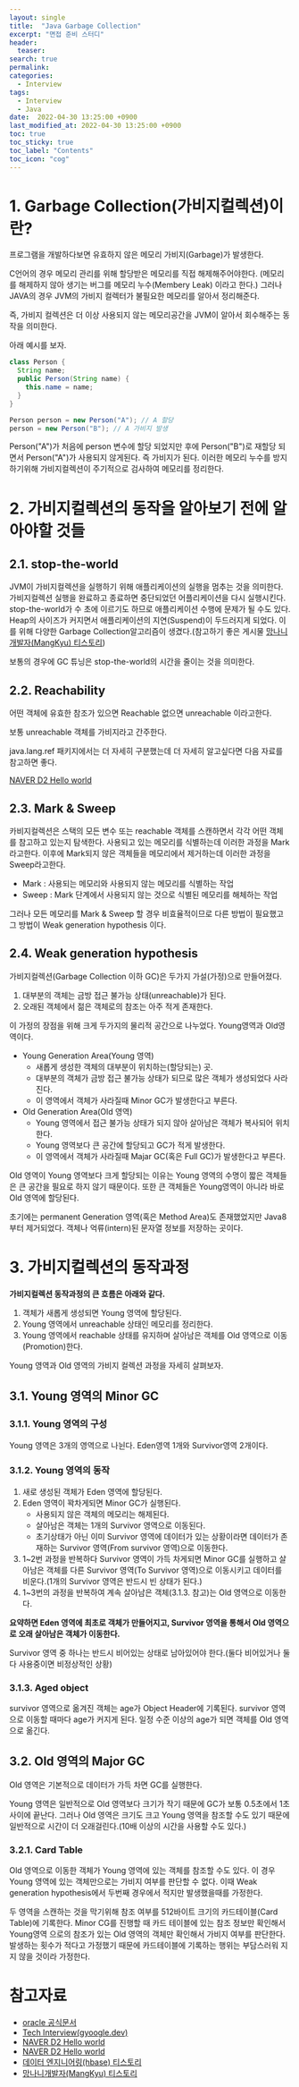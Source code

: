 ```yaml
---
layout: single
title:  "Java Garbage Collection"
excerpt: "면접 준비 스터디"
header:
  teaser: 
search: true
permalink:
categories: 
  - Interview
tags:
  - Interview
  - Java
date:  2022-04-30 13:25:00 +0900
last_modified_at: 2022-04-30 13:25:00 +0900
toc: true
toc_sticky: true
toc_label: "Contents"
toc_icon: "cog"
---
```


# 1. Garbage Collection(가비지컬렉션)이란?

프로그램을 개발하다보면 유효하지 않은 메모리 가비지(Garbage)가 발생한다.

C언어의 경우 메모리 관리를 위해 할당받은 메모리를 직접 해제해주어야한다. (메모리를 해제하지 않아 생기는 버그를 메모리 누수(Membery Leak) 이라고 한다.)
그러나 JAVA의 경우 JVM의 가비지 컬렉터가 불필요한 메모리를 알아서 정리해준다. 

즉, 가비지 컬렉션은 더 이상 사용되지 않는 메모리공간을 JVM이 알아서 회수해주는 동작을 의미한다.

아래 예시를 보자.

```java
class Person {
  String name;
  public Person(String name) {
    this.name = name;
  }
}

Person person = new Person("A"); // A 할당
person = new Person("B"); // A 가비지 발생
```

Person("A")가 처음에 person 변수에 할당 되었지만 후에 Person("B")로 재할당 되면서 Person("A")가 사용되지 않게된다. 즉 가비지가 된다.
이러한 메모리 누수를 방지하기위해 가비지컬렉션이 주기적으로 검사하여 메모리를 정리한다.

# 2. 가비지컬렉션의 동작을 알아보기 전에 알아야할 것들

## 2.1. stop-the-world

JVM이 가비지컬렉션을 실행하기 위해 애플리케이션의 실행을 멈추는 것을 의미한다. 가비지컬렉션 실행을 완료하고 종료하면 중단되었던 어플리케이션을 다시 실행시킨다. stop-the-world가 수 초에 이르기도 하므로 애플리케이션 수행에 문제가 될 수도 있다. Heap의 사이즈가 커지면서 애플리케이션의 지연(Suspend)이 두드러지게 되었다. 이를 위해 다양한 Garbage Collection알고리즘이 생겼다.(참고하기 좋은 게시물 [망나니개발자(MangKyu) 티스토리](https://mangkyu.tistory.com/119)) 

보통의 경우에 GC 튜닝은 stop-the-world의 시간을 줄이는 것을 의미한다.

## 2.2. Reachability

어떤 객체에 유효한 참조가 있으면 Reachable 없으면 unreachable 이라고한다.

보통 unreachable 객체를 가비지라고 간주한다.

java.lang.ref 패키지에서는 더 자세히 구분했는데 더 자세히 알고싶다면 다음 자료를 참고하면 좋다.

[NAVER D2 Hello world](https://d2.naver.com/helloworld/329631)

## 2.3. Mark & Sweep

카비지컬렉션은 스택의 모든 변수 또는 reachable 객체를 스캔하면서 각각 어떤 객체를 참고하고 있는지 탐색한다. 사용되고 있는 메모리를 식별하는데 이러한 과정을 Mark라고한다.
이후에 Mark되지 않은 객체들을 메모리에서 제거하는데 이러한 과정을 Sweep라고한다.

- Mark : 사용되는 메모리와 사용되지 않는 메모리를 식별하는 작업
- Sweep : Mark 단계에서 사용되지 않는 것으로 식별된 메모리를 해체하는 작업

그러나 모든 메모리를 Mark & Sweep 할 경우 비효율적이므로 다른 방법이 필요했고 그 방법이 Weak generation hypothesis 이다. 

## 2.4. Weak generation hypothesis

가비지컬렉션(Garbage Collection 이하 GC)은 두가지 가설(가정)으로 만들어졌다.
1. 대부분의 객체는 금방 접근 불가능 상태(unreachable)가 된다.
2. 오래된 객체에서 젊은 객체로의 참조는 아주 적게 존재한다.

이 가정의 장점을 위해 크게 두가지의 물리적 공간으로 나누었다. Young영역과 Old영역이다.

- Young Generation Area(Young 영역)
  - 새롭게 생성한 객체의 대부분이 위치하는(할당되는) 곳.
  - 대부분의 객체가 금방 접근 불가능 상태가 되므로 많은 객체가 생성되었다 사라진다.
  - 이 영역에서 객체가 사라질때 Minor GC가 발생한다고 부른다.
- Old Generation Area(Old 영역)
  - Young 영역에서 접근 불가능 상태가 되지 않아 살아남은 객체가 복사되어 위치한다. 
  - Young 영역보다 큰 공간에 할당되고 GC가 적게 발생한다.
  - 이 영역에서 객체가 사라질때 Majar GC(혹은 Full GC)가 발생한다고 부른다.

Old 영역이 Young 영역보다 크게 할당되는 이유는 Young 영역의 수명이 짧은 객체들은 큰 공간을 필요로 하지 않기 때문이다.
또한 큰 객체들은 Young영역이 아니라 바로 Old 영역에 할당된다.

초기에는 permanent Generation 영역(혹은 Method Area)도 존재했었지만 Java8부터 제거되었다. 객체나 억류(intern)된 문자열 정보를 저장하는 곳이다.  

# 3. 가비지컬렉션의 동작과정

**가비지컬렉션 동작과정의 큰 흐름은 아래와 같다.**
1. 객체가 새롭게 생성되면 Young 영역에 할당된다.
2. Young 영역에서 unreachable 상태인 메모리를 정리한다.
3. Young 영역에서 reachable 상태를 유지하며 살아남은 객체를 Old 영역으로 이동(Promotion)한다.

Young 영역과 Old 영역의 가비지 컬렉션 과정을 자세히 살펴보자.

## 3.1. Young 영역의 Minor GC

### 3.1.1. Young 영역의 구성

Young 영역은 3개의 영역으로 나뉜다. Eden영역 1개와 Survivor영역 2개이다.

### 3.1.2. Young 영역의 동작

1. 새로 생성된 객체가 Eden 영역에 할당된다.
2. Eden 영역이 꽉차게되면 Minor GC가 실행된다.
   - 사용되지 않은 객체의 메모리는 해제된다.
   - 살아남은 객체는 1개의 Survivor 영역으로 이동된다.
   - 초기상태가 아닌 이미 Survivor 영역에 데이터가 있는 상황이라면 데이터가 존재하는 Survivor 영역(From survivor 영역)으로 이동한다.
3. 1~2번 과정을 반복하다 Survivor 영역이 가득 차게되면 Minor GC를 실행하고 살아남은 객체를 다른 Survivor 영역(To Survivor 영역)으로 이동시키고 데이터를 비운다.(1개의 Survivor 영역은 반드시 빈 상태가 된다.)
4. 1~3번의 과정을 반복하여 계속 살아남은 객체(3.1.3. 참고)는 Old 영역으로 이동한다.

**요약하면 Eden 영역에 최초로 객체가 만들어지고, Survivor 영역을 통해서 Old 영역으로 오래 살아남은 객체가 이동한다.**

Survivor 영역 중 하나는 반드시 비어있는 상태로 남아있어야 한다.(둘다 비어있거나 둘다 사용중이면 비정상적인 상황)

### 3.1.3. Aged object

survivor 영역으로 옮겨진 객체는 age가 Object Header에 기록된다. survivor 영역으로 이동할 때마다 age가 커지게 된다. 일정 수준 이상의 age가 되면 객체를 Old 영역으로 옮긴다. 

## 3.2. Old 영역의 Major GC

Old 영역은 기본적으로 데이터가 가득 차면 GC를 실행한다.

Young 영역은 일반적으로 Old 영역보다 크기가 작기 때문에 GC가 보통 0.5초에서 1초 사이에 끝난다. 그러나 Old 영역은 크기도 크고 Young 영역을 참조할 수도 있기 때문에 일반적으로 시간이 더 오래걸린다.(10배 이상의 시간을 사용할 수도 있다.)

### 3.2.1. Card Table

Old 영역으로 이동한 객체가 Young 영역에 있는 객체를 참조할 수도 있다. 이 경우 Young 영역에 있는 객체만으로는 가비지 여부를 판단할 수 없다. 이때 Weak generation hypothesis에서 두번째 경우에서 적지만 발생했을때를 가정한다.

두 영역을 스캔하는 것을 막기위해 참조 여부를 512바이트 크기의 카드테이블(Card Table)에 기록한다. Minor CG를 진행할 때 카드 테이블에 있는 참조 정보만 확인해서 Young영역 으로의 참조가 있는 Old 영역의 객체만 확인해서 가비지 여부를 판단한다.
발생하는 횟수가 적다고 가정했기 때문에 카드테이블에 기록하는 행위는 부담스러워 지지 않을 것이라 가정한다. 

# 참고자료

- [oracle 공식문서](https://www.oracle.com/webfolder/technetwork/tutorials/obe/java/gc01/index.html)
- [Tech Interview(gyoogle.dev)](https://gyoogle.dev/blog/computer-language/Java/Garbage%20Collection.html)
- [NAVER D2 Hello world](https://d2.naver.com/helloworld/1329)
- [NAVER D2 Hello world](https://d2.naver.com/helloworld/329631)
- [데이터 엔지니어링(hbase) 티스토리](https://hbase.tistory.com/209)
- [망나니개발자(MangKyu) 티스토리](https://mangkyu.tistory.com/118)